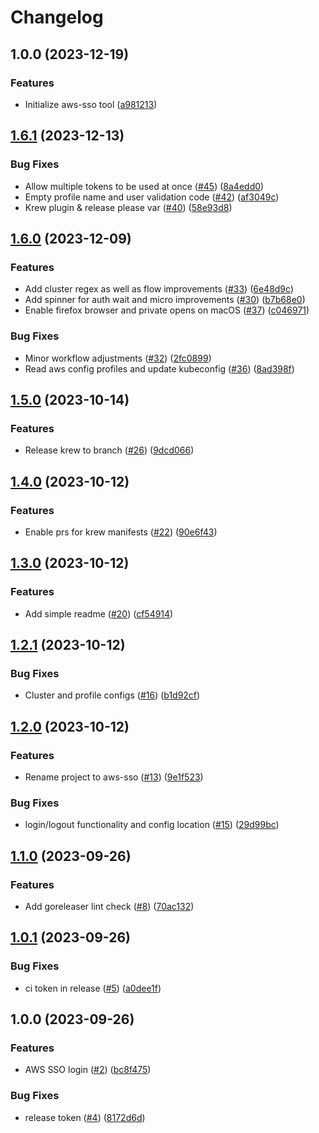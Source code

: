# Changelog

## 1.0.0 (2023-12-19)


### Features

* Initialize aws-sso tool ([a981213](https://github.com/louislef299/aws-sso/commit/a981213c540bf7ffc4b928b158a9fb65625593fb))

## [1.6.1](https://github.com/louislef299/aws-sso/compare/v1.6.0...v1.6.1) (2023-12-13)


### Bug Fixes

* Allow multiple tokens to be used at once ([#45](https://github.com/louislef299/aws-sso/issues/45)) ([8a4edd0](https://github.com/louislef299/aws-sso/commit/8a4edd008dfd142e7709f8357eeb6e116052ebe1))
* Empty profile name and user validation code ([#42](https://github.com/louislef299/aws-sso/issues/42)) ([af3049c](https://github.com/louislef299/aws-sso/commit/af3049cb5e1766136cf8c62927980b8416488c78))
* Krew plugin & release please var ([#40](https://github.com/louislef299/aws-sso/issues/40)) ([58e93d8](https://github.com/louislef299/aws-sso/commit/58e93d85081d0df0f4d7b5bdc6116fcfa8496920))

## [1.6.0](https://github.com/louislef299/aws-sso/compare/v1.5.0...v1.6.0) (2023-12-09)


### Features

* Add cluster regex as well as flow improvements ([#33](https://github.com/louislef299/aws-sso/issues/33)) ([6e48d9c](https://github.com/louislef299/aws-sso/commit/6e48d9c384ad1107bc0b8139fb189ce68945d770))
* Add spinner for auth wait and micro improvements ([#30](https://github.com/louislef299/aws-sso/issues/30)) ([b7b68e0](https://github.com/louislef299/aws-sso/commit/b7b68e0c6aabcbf3ecdb5ef5ea45732b6f975fcb))
* Enable firefox browser and private opens on macOS ([#37](https://github.com/louislef299/aws-sso/issues/37)) ([c046971](https://github.com/louislef299/aws-sso/commit/c046971f7b5491db25a414a74abd3a052ba88774))


### Bug Fixes

* Minor workflow adjustments ([#32](https://github.com/louislef299/aws-sso/issues/32)) ([2fc0899](https://github.com/louislef299/aws-sso/commit/2fc08992a96dd8f7a71f557da206aeaaa7bb9a40))
* Read aws config profiles and update kubeconfig ([#36](https://github.com/louislef299/aws-sso/issues/36)) ([8ad398f](https://github.com/louislef299/aws-sso/commit/8ad398f97ac1b214d2cd32e5a8d6e02d475afe59))

## [1.5.0](https://github.com/louislef299/aws-sso/compare/v1.4.2...v1.5.0) (2023-10-14)


### Features

* Release krew to branch ([#26](https://github.com/louislef299/aws-sso/issues/26)) ([9dcd066](https://github.com/louislef299/aws-sso/commit/9dcd066f25381a955a402bef65877e7c842c0948))

## [1.4.0](https://github.com/louislef299/aws-sso/compare/v1.3.0...v1.4.0) (2023-10-12)


### Features

* Enable prs for krew manifests ([#22](https://github.com/louislef299/aws-sso/issues/22)) ([90e6f43](https://github.com/louislef299/aws-sso/commit/90e6f431814fdb1df8fec270fdf14757a04eb5c3))

## [1.3.0](https://github.com/louislef299/aws-sso/compare/v1.2.1...v1.3.0) (2023-10-12)


### Features

* Add simple readme ([#20](https://github.com/louislef299/aws-sso/issues/20)) ([cf54914](https://github.com/louislef299/aws-sso/commit/cf54914e67bbee7e50c53721aff7aead27e206e7))

## [1.2.1](https://github.com/louislef299/aws-sso/compare/v1.2.0...v1.2.1) (2023-10-12)


### Bug Fixes

* Cluster and profile configs ([#16](https://github.com/louislef299/aws-sso/issues/16)) ([b1d92cf](https://github.com/louislef299/aws-sso/commit/b1d92cf2ada78d80a9371dff2c581f62a2e9d13e))

## [1.2.0](https://github.com/louislef299/aws-sso/compare/v1.1.0...v1.2.0) (2023-10-12)


### Features

* Rename project to aws-sso ([#13](https://github.com/louislef299/aws-sso/issues/13)) ([9e1f523](https://github.com/louislef299/aws-sso/commit/9e1f523d9f4e05c108facccc68e38f7b1e5f51f4))


### Bug Fixes

* login/logout functionality and config location ([#15](https://github.com/louislef299/aws-sso/issues/15)) ([29d99bc](https://github.com/louislef299/aws-sso/commit/29d99bc931ea8daa6d191b0af7045aed7f66c2cc))

## [1.1.0](https://github.com/louislef299/aws-sso/compare/v1.0.1...v1.1.0) (2023-09-26)


### Features

* Add goreleaser lint check ([#8](https://github.com/louislef299/aws-sso/issues/8)) ([70ac132](https://github.com/louislef299/aws-sso/commit/70ac132f4608a95fe293fcf02d442ede28575843))

## [1.0.1](https://github.com/louislef299/aws-sso/compare/v1.0.0...v1.0.1) (2023-09-26)


### Bug Fixes

* ci token in release ([#5](https://github.com/louislef299/aws-sso/issues/5)) ([a0dee1f](https://github.com/louislef299/aws-sso/commit/a0dee1fa8f437681c2a50d4efe740c094de022a5))

## 1.0.0 (2023-09-26)


### Features

* AWS SSO login ([#2](https://github.com/louislef299/aws-sso/issues/2)) ([bc8f475](https://github.com/louislef299/aws-sso/commit/bc8f475403abf9f179aa2d8f87562f5eef373d81))


### Bug Fixes

* release token ([#4](https://github.com/louislef299/aws-sso/issues/4)) ([8172d6d](https://github.com/louislef299/aws-sso/commit/8172d6daa2d0ac841cab7b2a3153c0085b03621e))
